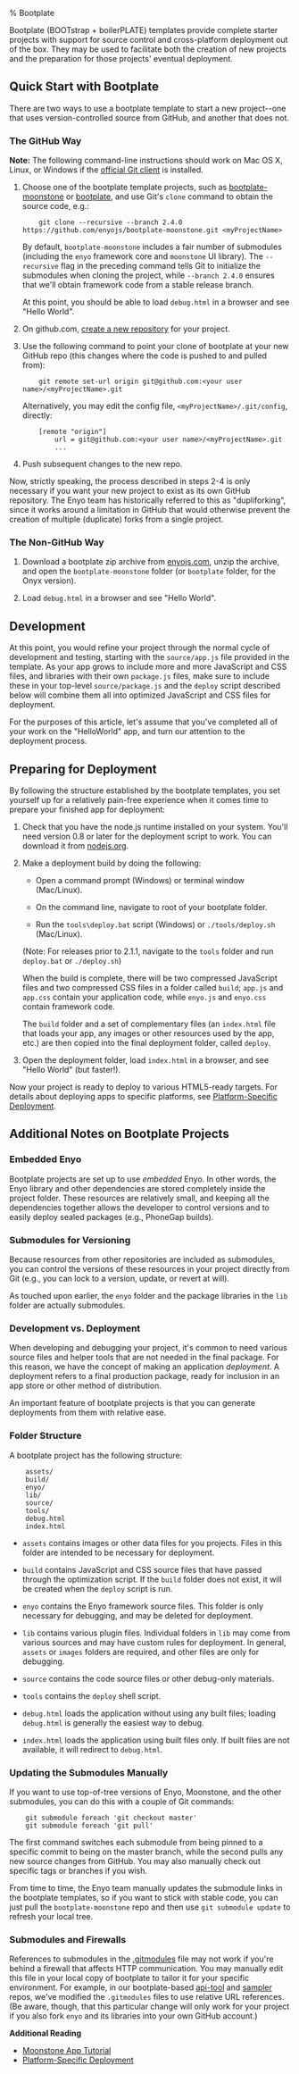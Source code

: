 % Bootplate

Bootplate (BOOTstrap + boilerPLATE) templates provide complete starter projects
with support for source control and cross-platform deployment out of the box.
They may be used to facilitate both the creation of new projects and the
preparation for those projects' eventual deployment.

## Quick Start with Bootplate

There are two ways to use a bootplate template to start a new project--one that
uses version-controlled source from GitHub, and another that does not.

### The GitHub Way

**Note:** The following command-line instructions should work on Mac OS X,
Linux, or Windows if the [official Git client](http://git-scm.com/download) is
installed.

1. Choose one of the bootplate template projects, such as
    [bootplate-moonstone](https://github.com/enyojs/bootplate-moonstone) or
    [bootplate](https://github.com/enyojs/bootplate), and use Git's `clone`
    command to obtain the source code, e.g.:

    ```
        git clone --recursive --branch 2.4.0 https://github.com/enyojs/bootplate-moonstone.git <myProjectName>
    ```

    By default, `bootplate-moonstone` includes a fair number of submodules
    (including the `enyo` framework core and `moonstone` UI library).  The
    `--recursive` flag in the preceding command tells Git to initialize the
    submodules when cloning the project, while `--branch 2.4.0` ensures that
    we'll obtain framework code from a stable release branch.

    At this point, you should be able to load `debug.html` in a browser and see
    "Hello World".

2. On github.com, [create a new repository](https://github.com/repositories/new)
    for your project.

3. Use the following command to point your clone of bootplate at your new GitHub
    repo (this changes where the code is pushed to and pulled from):

    ```
        git remote set-url origin git@github.com:<your user name>/<myProjectName>.git
    ```

    Alternatively, you may edit the config file, `<myProjectName>/.git/config`,
    directly:

    ```
        [remote "origin"]
            url = git@github.com:<your user name>/<myProjectName>.git
            ...
    ```

4. Push subsequent changes to the new repo.

Now, strictly speaking, the process described in steps 2-4 is only necessary if
you want your new project to exist as its own GitHub repository.  The Enyo team
has historically referred to this as "dupliforking", since it works around a
limitation in GitHub that would otherwise prevent the creation of multiple
(duplicate) forks from a single project.

### The Non-GitHub Way

1. Download a bootplate zip archive from
    [enyojs.com](http://enyojs.com/get-enyo/), unzip the archive, and open the
    `bootplate-moonstone` folder (or `bootplate` folder, for the Onyx version).

2. Load `debug.html` in a browser and see "Hello World".

## Development

At this point, you would refine your project through the normal cycle of
development and testing, starting with the `source/app.js` file provided in the
template.  As your app grows to include more and more JavaScript and CSS files,
and libraries with their own `package.js` files, make sure to include these in
your top-level `source/package.js` and the `deploy` script described below will
combine them all into optimized JavaScript and CSS files for deployment.

For the purposes of this article, let's assume that you've completed all of your
work on the "HelloWorld" app, and turn our attention to the deployment process.

## Preparing for Deployment

By following the structure established by the bootplate templates, you set
yourself up for a relatively pain-free experience when it comes time to prepare
your finished app for deployment:

1. Check that you have the node.js runtime installed on your system.  You'll
    need version 0.8 or later for the deployment script to work.  You can
    download it from [nodejs.org](http://nodejs.org).

2. Make a deployment build by doing the following:

    * Open a command prompt (Windows) or terminal window (Mac/Linux).

    * On the command line, navigate to root of your bootplate folder.

    * Run the `tools\deploy.bat` script (Windows) or `./tools/deploy.sh`
        (Mac/Linux).

    (Note: For releases prior to 2.1.1, navigate to the `tools` folder and
    run `deploy.bat` or `./deploy.sh`)

    When the build is complete, there will be two compressed JavaScript files
    and two compressed CSS files in a folder called `build`; `app.js` and
    `app.css` contain your application code, while `enyo.js` and `enyo.css`
    contain framework code.

    The `build` folder and a set of complementary files (an `index.html` file
    that loads your app, any images or other resources used by the app, etc.)
    are then copied into the final deployment folder, called `deploy`.

3. Open the deployment folder, load `index.html` in a browser, and see "Hello
    World" (but faster!).

Now your project is ready to deploy to various HTML5-ready targets.  For details
about deploying apps to specific platforms, see [Platform-Specific
Deployment](../deploying-apps/platform-specific-deployment.html).

## Additional Notes on Bootplate Projects

### Embedded Enyo

Bootplate projects are set up to use _embedded_ Enyo.  In other words, the Enyo
library and other dependencies are stored completely inside the project folder.
These resources are relatively small, and keeping all the dependencies together
allows the developer to control versions and to easily deploy sealed packages
(e.g., PhoneGap builds).

### Submodules for Versioning

Because resources from other repositories are included as submodules, you can
control the versions of these resources in your project directly from Git (e.g.,
you can lock to a version, update, or revert at will).

As touched upon earlier, the `enyo` folder and the package libraries in the
`lib` folder are actually submodules.

### Development vs. Deployment

When developing and debugging your project, it's common to need various source
files and helper tools that are not needed in the final package.  For this
reason, we have the concept of making an application _deployment_.   A
deployment refers to a final production package, ready for inclusion in an app
store or other method of distribution.

An important feature of bootplate projects is that you can generate deployments
from them with relative ease.

### Folder Structure

A bootplate project has the following structure:

```
	assets/
	build/
	enyo/
	lib/
	source/
	tools/
	debug.html
	index.html
```

* `assets` contains images or other data files for you projects. Files in this
    folder are intended to be necessary for deployment.

* `build` contains JavaScript and CSS source files that have passed through the
    optimization script.  If the `build` folder does not exist, it will be
    created when the `deploy` script is run.

* `enyo` contains the Enyo framework source files.  This folder is only
    necessary for debugging, and may be deleted for deployment.

* `lib` contains various plugin files.  Individual folders in `lib` may come
    from various sources and may have custom rules for deployment.  In general,
    `assets` or `images` folders are required, and other files are only for
    debugging.

* `source` contains the code source files or other debug-only materials.

* `tools` contains the `deploy` shell script.

* `debug.html` loads the application without using any built files; loading
    `debug.html` is generally the easiest way to debug.

* `index.html` loads the application using built files only.  If built files are
    not available, it will redirect to `debug.html`.

### Updating the Submodules Manually

If you want to use top-of-tree versions of Enyo, Moonstone, and the other
submodules, you can do this with a couple of Git commands:

```
    git submodule foreach 'git checkout master'
    git submodule foreach 'git pull'
```

The first command switches each submodule from being pinned to a specific commit
to being on the master branch, while the second pulls any new source changes
from GitHub.  You may also manually check out specific tags or branches if you
wish.

From time to time, the Enyo team manually updates the submodule links in the
bootplate templates, so if you want to stick with stable code, you can just pull
the `bootplate-moonstone` repo and then use `git submodule update` to refresh
your local tree.

### Submodules and Firewalls

References to submodules in the
[.gitmodules](https://github.com/enyojs/bootplate-moonstone/blob/master/.gitmodules)
file may not work if you're behind a firewall that affects HTTP communication.
You may manually edit this file in your local copy of bootplate to tailor it for
your specific environment.  For example, in our bootplate-based
[api-tool](https://github.com/enyojs/api-tool) and
[sampler](https://github.com/enyojs/sampler) repos, we've modified the
`.gitmodules` files to use relative URL references.  (Be aware, though, that
this particular change will only work for your project if you also fork `enyo`
and its libraries into your own GitHub account.)

**Additional Reading**

* [Moonstone App Tutorial](moonstone-app-tutorial.html)
* [Platform-Specific Deployment](../deploying-apps/platform-specific-deployment.html)
